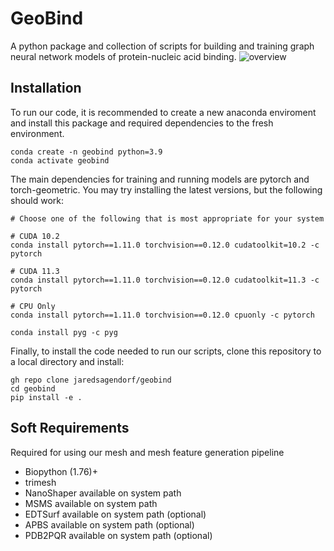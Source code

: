 # GeoBind
A python package and collection of scripts for building and training graph neural network models of protein-nucleic acid binding.
![overview](docs/overview.png)

## Installation
To run our code, it is recommended to create a new anaconda enviroment and install this package and required dependencies to the fresh environment.
```
conda create -n geobind python=3.9
conda activate geobind
```
The main dependencies for training and running models are pytorch and torch-geometric. You may try installing the latest versions, but the following should work:

```
# Choose one of the following that is most appropriate for your system

# CUDA 10.2
conda install pytorch==1.11.0 torchvision==0.12.0 cudatoolkit=10.2 -c pytorch

# CUDA 11.3
conda install pytorch==1.11.0 torchvision==0.12.0 cudatoolkit=11.3 -c pytorch

# CPU Only
conda install pytorch==1.11.0 torchvision==0.12.0 cpuonly -c pytorch
```

```
conda install pyg -c pyg
```
Finally, to install the code needed to run our scripts, clone this repository to a local directory and install:
```
gh repo clone jaredsagendorf/geobind
cd geobind
pip install -e .
```

## Soft Requirements
Required for using our mesh and mesh feature generation pipeline
- Biopython (1.76)+
- trimesh 
- NanoShaper available on system path
- MSMS available on system path
- EDTSurf available on system path (optional)
- APBS available on system path (optional)
- PDB2PQR available on system path (optional)
